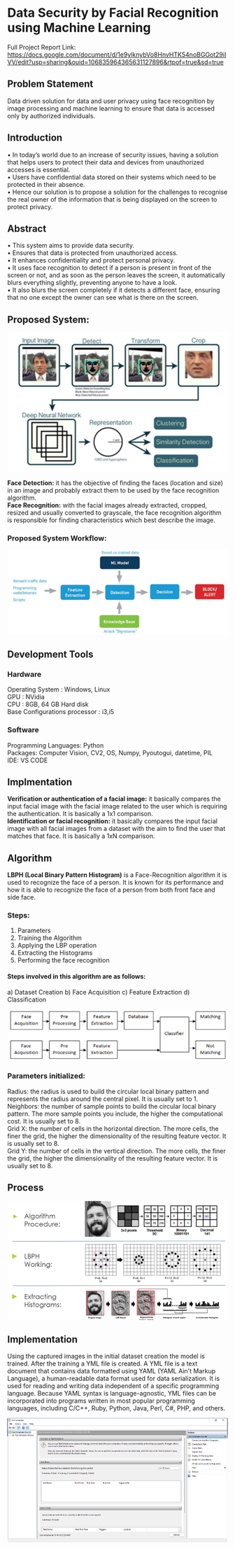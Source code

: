 # Data Security by Facial Recognition using Machine Learning
Full Project Report Link: https://docs.google.com/document/d/1e9ylknybVo8HnvHTK54noBGGot29iIVV/edit?usp=sharing&ouid=106835964365631127896&rtpof=true&sd=true
## Problem Statement
Data driven solution for data and user privacy using  face recognition by image processing and machine learning to ensure that data is accessed only by authorized individuals.
## Introduction
• In today’s world due to an increase of security issues, having a solution that helps users to protect their data and devices from unauthorized accesses is essential. <br />
• Users have confidential data stored on their systems which need to be protected in their absence.<br />
• Hence our solution is to propose a solution for the challenges to recognise the real owner of the information that is being displayed on the screen to protect privacy. <br />
## Abstract
• This system aims to provide data security. <br />
• Ensures that data is protected from unauthorized access. <br />
• It enhances confidentiality and protect personal privacy. <br />
• It uses face recognition to detect if a person is present in front of the screen or not, and as soon as the person leaves the screen, it automatically blurs everything slightly, preventing anyone to have a look. <br />
• It also blurs the screen completely if it detects a different face, ensuring that no one except the owner can see what is there on the screen.
## Proposed System:
![img1](https://github.com/polaiee/DataSecurity_FacialRecognition/blob/main/DataSecurityFaceRecog_images/image1.png)

**Face Detection:** it has the objective of finding the faces (location and size) in an image and probably extract them to be used by the face recognition algorithm.<br />
**Face Recognition:** with the facial images already extracted, cropped, resized and usually converted to grayscale, the face recognition algorithm is responsible for finding characteristics which best describe the image.<br />

### Proposed System Workflow: 
![img2](https://github.com/polaiee/DataSecurity_FacialRecognition/blob/main/DataSecurityFaceRecog_images/image2.png)
## Development Tools
### Hardware
 Operating System : Windows, Linux <br />
 GPU : NVidia <br />
 CPU : 8GB, 64 GB Hard disk <br />
 Base Configurations processor : i3,i5 <br />
### Software
 Programming Languages: Python <br />
 Packages: Computer Vision, CV2, OS, Numpy, Pyoutogui, datetime, PIL <br />
 IDE: VS CODE
## Implmentation
**Verification or authentication of a facial image:** it basically compares the input facial image with the facial image related to the user which is requiring the authentication. It is basically a 1x1 comparison. <br />
**Identification or facial recognition:** it basically compares the input facial image with all facial images from a dataset with the aim to find the user that matches that face. It is basically a 1xN comparison. <br />
## Algorithm
**LBPH (Local Binary Pattern Histogram)** is a Face-Recognition algorithm it is used to recognize the face of a person. It is known for its performance and how it is able to recognize the face of a person from both front face and side face.
### Steps: 
1. Parameters
2. Training the Algorithm
3. Applying the LBP operation
4. Extracting the Histograms
5. Performing the face recognition

#### Steps involved in this algorithm are as follows:
a) Dataset Creation
b) Face Acquisition
c) Feature Extraction
d) Classification

![img3](https://github.com/polaiee/DataSecurity_FacialRecognition/blob/main/DataSecurityFaceRecog_images/image3.png)

### Parameters initialized:<br />
Radius: the radius is used to build the circular local binary pattern and represents the radius around the central pixel. It is usually set to 1. <br />
Neighbors: the number of sample points to build the circular local binary pattern. The more sample points you include, the higher the computational cost. It is usually set to 8. <br />
Grid X: the number of cells in the horizontal direction. The more cells, the finer the grid, the higher the dimensionality of the resulting feature vector. It is usually set to 8. <br />
Grid Y: the number of cells in the vertical direction. The more cells, the finer the grid, the higher the dimensionality of the resulting feature vector. It is usually set to 8. <br />

## Process
![img4](https://github.com/polaiee/DataSecurity_FacialRecognition/blob/main/DataSecurityFaceRecog_images/image4.png)
## Implementation
Using the captured images in the initial dataset creation the model  is trained. After the training a YML file is created. A YML file is a text document that contains data formatted using YAML (YAML Ain't Markup Language), a human-readable data format used for data serialization. It is used for reading and writing data independent of a specific programming language. Because YAML syntax is language-agnostic, YML files can be incorporated into programs written in most popular programming languages, including C/C++, Ruby, Python, Java, Perl, C#, PHP, and others.

![image4](https://github.com/polaiee/DataSecurity_FacialRecognition/blob/main/DataSecurityFaceRecog_images/image5.png)
